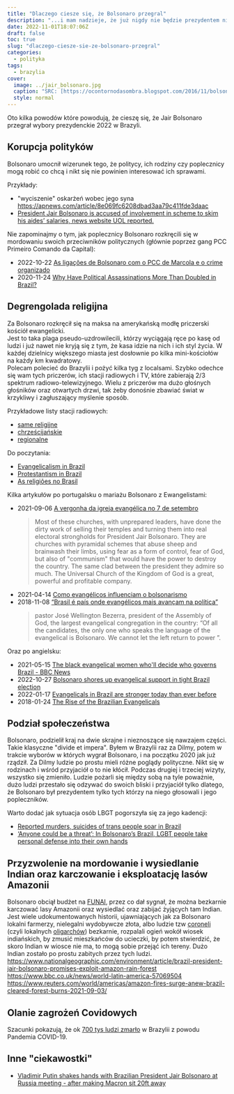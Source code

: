 ```yaml
---
title: "Dlaczego ciesze się, że Bolsonaro przegral"
description: "...i mam nadzieje, że już nigdy nie będzie prezydentem niczego"
date: 2022-11-01T18:07:06Z
draft: false
toc: true
slug: "dlaczego-ciesze-sie-ze-bolsonaro-przegral"
categories:
  - polityka
tags:
  - brazylia
cover:
  image: ../jair_bolsonaro.jpg
  caption: "SRC: [https://ocontornodasombra.blogspot.com/2016/11/bolsonaro-da-uma-banana-aos-evangelicos.html](https://ocontornodasombra.blogspot.com/2016/11/bolsonaro-da-uma-banana-aos-evangelicos.html)"
  style: normal
---
```


Oto kilka powodów które powodują, że cieszę się, że Jair Bolsonaro przegrał wybory
prezydenckie 2022 w Brazyli.


## Korupcja polityków

Bolsonaro umocnił wizerunek tego, że politycy, ich rodziny czy poplecznicy mogą robić
co chcą i nikt się nie powinien interesować ich sprawami.

Przykłady:
* "wyciszenie" oskarżeń wobec jego syna https://apnews.com/article/8e069fc6208dbad3aa79c411fde3daac
* [President Jair Bolsonaro is accused of involvement in scheme to skim his aides’ salaries, news website UOL reported.](https://www.aljazeera.com/news/2021/7/5/brazils-bolsonaro-faces-corruption-accusations)

Nie zapominajmy o tym, jak poplecznicy Bolsonaro rozkręcili się w mordowaniu swoich 
przeciwników politycznych (głównie poprzez gang PCC Primeiro Comando da Capital):

* 2022-10-22 [As ligações de Bolsonaro com o PCC de Marcola e o crime organizado](https://theintercept.com/2022/10/22/bolsonaro-pcc-marcola-crime-organizado/)
* 2020-11-24 [Why Have Political Assassinations More Than Doubled in Brazil?](https://insightcrime.org/news/analysis/political-assassinations-doubled-in-brazil/)


## Degrengolada religijna

Za Bolsonaro rozkręcił się na maksa na amerykańską modłę priczerski kościół ewangelicki.  
Jest to taka plaga pseudo-uzdrowilecili, którzy wyciągają ręce po kasę od ludzi 
i już nawet nie kryją się z tym, że kasa idzie na nich i ich styl życia.
W każdej dzielnicy większego miasta jest dosłownie po kilka mini-kościołów na każdy km kwadratowy.  
Polecam polecieć do Brazylii i pożyć kilka tyg z localsami.
Szybko odechce się wam tych priczerów, ich stacji radiowych i TV, które zabierają 2/3 
spektrum radiowo-telewizyjnego. 
Wielu z priczerów ma dużo głośnych głośników oraz otwartych drzwi, 
tak żeby donośnie zbawiać świat w krzykliwy i zagłuszający myślenie sposób.

Przykładowe listy stacji radiowych:
* [same religijne](https://streema.com/radios/country/Brazil)
* [chrześcijańskie](https://pt.wikipedia.org/wiki/Categoria:Esta%C3%A7%C3%B5es_de_r%C3%A1dio_crist%C3%A3s_do_Brasil)
* [regionalne](https://pt.wikipedia.org/wiki/Categoria:Redes_de_r%C3%A1dio_do_Brasil)

Do poczytania:

* [Evangelicalism in Brazil](https://en.wikipedia.org/wiki/Evangelicalism#Brazil)
* [Protestantism in Brazil](https://en.wikipedia.org/wiki/Protestantism_in_Brazil)
* [As religiões no Brasil](https://religiaoepoder.org.br/artigo/a-influencia-das-religioes-no-brasil/)

Kilka artykułów po portugalsku o mariażu Bolsonaro z Ewangelistami:
* 2021-09-06 [A vergonha da igreja evangélica no 7 de setembro](https://veja.abril.com.br/coluna/matheus-leitao/os-evangelicos-o-7-de-setembro-e-bolsonaro/)
    > Most of these churches, with unprepared leaders, have done the dirty work of selling their temples and turning them into real electoral strongholds for President Jair Bolsonaro.
    > They are churches with pyramidal schemes that abuse sheep and brainwash their limbs, using fear as a form of control, fear of God, but also of "communism" that would have the power to destroy the country. The same clad between the president they admire so much. The Universal Church of the Kingdom of God is a great, powerful and profitable company.
* 2021-04-14 [Como evangélicos influenciam o bolsonarismo](https://guiadoestudante.abril.com.br/atualidades/como-evangelicos-influenciam-o-bolsonarismo/)
* 2018-11-08 [“Brasil é país onde evangélicos mais avançam na política”](https://www.cartacapital.com.br/sociedade/brasil-e-pais-onde-evangelicos-mais-avancam-na-politica/)
    > pastor José Wellington Bezerra, president of the Assembly of God, the largest evangelical congregation in the country: “Of all the candidates, the only one who speaks the language of the evangelical is Bolsonaro. We cannot let the left return to power ”.

Oraz po angielsku:
* 2021-05-15 [The black evangelical women who'll decide who governs Brazil - BBC News](https://www.youtube.com/watch?v=AJT0ncRF5UM)
* 2022-10-27 [Bolsonaro shores up evangelical support in tight Brazil election](https://www.reuters.com/world/americas/bolsonaro-shores-up-evangelical-support-tight-brazil-election-2022-10-27/)
* 2022-01-17 [Evangelicals in Brazil are stronger today than ever before](https://www.aljazeera.com/opinions/2022/1/7/evangelicals-in-brazil-are-stronger-today-than-ever-before)
* 2018-01-24 [The Rise of the Brazilian Evangelicals](https://www.theatlantic.com/international/archive/2018/01/the-evangelical-takeover-of-brazilian-politics/551423/)


## Podział społeczeństwa

Bolsonaro, podzielił kraj na dwie skrajne i nieznoszące się nawzajem części.  
Takie klasyczne "divide et impera". 
Byłem w Brazylii raz za Dilmy, potem w trakcie wyborów w których wygrał Bolsonaro,
i na początku 2020 jak już rządził. 
Za Dilmy ludzie po prostu mieli różne poglądy polityczne. Nikt się w rodzinach
i wśród przyjaciół o to nie kłócił. Podczas drugiej i trzeciej wizyty, wszystko się zmieniło.
Ludzie pożarli się między sobą na tyle poważnie, dużo ludzi przestało się odzywać 
do swoich bliski i przyjaciół tylko dlatego, że Bolsonaro był prezydentem tylko tych
którzy na niego głosowali i jego popleczników.

Warto dodać jak sytuacja osób LBGT pogorszyła się za jego kadencji:

* [Reported murders, suicides of trans people soar in Brazil](https://www.reuters.com/article/us-brazil-lgbt-murders-trfn-idUSKBN25Z31O)
* [‘Anyone could be a threat’: In Bolsonaro’s Brazil, LGBT people take personal defense into their own hands](https://www.washingtonpost.com/world/the_americas/anyone-could-be-a-threat-in-bolsonaros-brazil-lgbt-people-are-taking-personal-defense-into-their-own-hands/2019/07/21/5aaa7578-a716-11e9-a3a6-ab670962db05_story.html)


## Przyzwolenie na mordowanie i wysiedlanie Indian oraz karczowanie i eksploatację lasów Amazonii

Bolsonaro obciął budżet na [FUNAI](https://en.wikipedia.org/wiki/Funda%C3%A7%C3%A3o_Nacional_do_%C3%8Dndio), przez co dał sygnał, że można bezkarnie karczować
lasy Amazonii oraz wysiedlać oraz zabijać żyjących tam Indian.  
Jest wiele udokumentowanych historii, ujawniających jak za Bolsonaro lokalni farmerzy,
nielegalni wydobywcze złota, albo ludzie tzw [coroneli](https://en.wikipedia.org/wiki/Coronelism) (czyli lokalnych [oligarchów](https://en.wikipedia.org/wiki/List_of_Brazilian_oligarchs)) bezkarnie,
rozpalali ogień wokół wiosek indiańskich, by zmusić mieszkańców do ucieczki, by potem stwierdzić,
że skoro Indian w wiosce nie ma, to mogą sobie przejąć ich tereny.
Dużo Indian zostało po prostu zabitych przez tych ludzi.
https://www.nationalgeographic.com/environment/article/brazil-president-jair-bolsonaro-promises-exploit-amazon-rain-forest
https://www.bbc.co.uk/news/world-latin-america-57069504
https://www.reuters.com/world/americas/amazon-fires-surge-anew-brazil-cleared-forest-burns-2021-09-03/


## Olanie zagrożeń Covidowych

Szacunki pokazują, że ok [700 tys ludzi zmarło](https://en.wikipedia.org/wiki/Covid_in_brazil) w Brazylii z powodu Pandemia COVID-19.


## Inne "ciekawostki"

* [Vladimir Putin shakes hands with Brazilian President Jair Bolsonaro at Russia meeting - after making Macron sit 20ft away](https://news.sky.com/story/vladimir-putin-shakes-hands-with-brazilian-president-jair-bolsonaro-at-russia-meeting-after-making-macron-sit-20ft-away-12543571)

